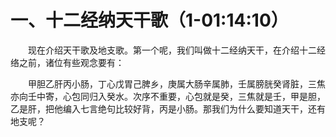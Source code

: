 # 一、十二经纳天干歌（1-01:14:10）

<p style="text-indent: 2em;">现在介绍天干歌及地支歌。第一个呢，我们叫做十二经纳天干，在介绍十二经络之前，诸位有些观念要有：</p>

<p style="text-indent: 2em;">甲胆乙肝丙小肠，丁心戊胃己脾乡，庚属大肠辛属肺，壬属膀胱癸肾脏，三焦亦向壬中寄，心包同归入癸水。次序不重要，心包就是癸，三焦就是壬，甲是胆，乙是肝，把他编入七言绝句比较好背，丙是小肠。那我们为什么要知道天干，还有地支呢？ 